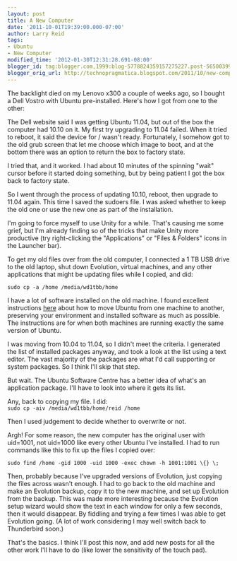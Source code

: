 ```yaml
---
layout: post
title: A New Computer
date: '2011-10-01T19:39:00.000-07:00'
author: Larry Reid
tags:
- Ubuntu
- New Computer
modified_time: '2012-01-30T12:31:28.691-08:00'
blogger_id: tag:blogger.com,1999:blog-5778824359157275227.post-5650039940030798062
blogger_orig_url: http://technopragmatica.blogspot.com/2011/10/new-computer.html
---
```


The backlight died on my Lenovo x300 a couple of weeks ago, so I bought
a Dell Vostro with Ubuntu pre-installed. Here's how I got from one to
the other:  
  
The Dell website said I was getting Ubuntu 11.04, but out of the box the
computer had 10.10 on it. My first try upgrading to 11.04 failed. When
it tried to reboot, it said the device for / wasn't ready. Fortunately,
I somehow got to the old grub screen that let me choose which image to
boot, and at the bottom there was an option to return the box to factory
state.  
  
I tried that, and it worked. I had about 10 minutes of the spinning
"wait" cursor before it started doing something, but by being patient I
got the box back to factory state.  
  
So I went through the process of updating 10.10, reboot, then upgrade to
11.04 again. This time I saved the sudoers file. I was asked whether to
keep the old one or use the new one as part of the installation.  
  
I'm going to force myself to use Unity for a while. That's causing me
some grief, but I'm already finding so of the tricks that make Unity
more productive (try right-clicking the "Applications" or "Files &amp;
Folders" icons in the Launcher bar).  
  
To get my old files over from the old computer, I connected a 1 TB USB
drive to the old laptop, shut down Evolution, virtual machines, and any
other applications that might be updating files while I copied, and did:

`sudo cp -a /home /media/wd1tbb/home `  
  
I have a lot of software installed on the old machine. I found excellent
instructions [here][1] about how to move Ubuntu from one machine to
another, preserving your environment and installed software as much as
possible. The instructions are for when both machines are running
exactly the same version of Ubuntu.  
  
I was moving from 10.04 to 11.04, so I didn't meet the criteria. I
generated the list of installed packages anyway, and took a look at the
list using a text editor. The vast majority of the packages are what I'd
call supporting or system packages. So I think I'll skip that step.  
  
But wait. The Ubuntu Software Centre has a better idea of what's an
application package. I'll have to look into where it gets its list.  
  
Any, back to copying my file. I did:  
`sudo cp -aiv /media/wd1tbb/home/reid /home `  
  
Then I used judgement to decide whether to overwrite or not.  
  
Argh! For some reason, the new computer has the original user with
uid=1001, not uid=1000 like every other Ubuntu I've installed. I had to
run commands like this to fix up the files I copied over:  
  
`sudo find /home -gid 1000 -uid 1000 -exec chown -h 1001:1001 \{} \;`  
  
Then, probably because I've upgraded versions of Evolution, just copying
the files across wasn't enough. I had to go back to the old machine and
make an Evolution backup, copy it to the new machine, and set up
Evolution from the backup. This was made more interesting because the
Evolution setup wizard would show the text in each window for only a few
seconds, then it would disappear. By fiddling and trying a few times I
was able to get Evolution going. (A lot of work considering I may well
switch back to Thunderbird soon.)  
  
That's the basics. I think I'll post this now, and add new posts for all
the other work I'll have to do (like lower the sensitivity of the touch
pad).



[1]: http://eggsonbread.com/2010/01/28/move-ubuntu-to-another-computer-in-3-simple-steps/
